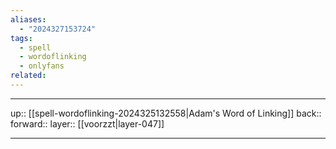 ```yaml
---
aliases:
  - "2024327153724"
tags:
  - spell
  - wordoflinking
  - onlyfans
related:
---
```




***

up:: [[spell-wordoflinking-2024325132558|Adam's Word of Linking]]
back:: 
forward:: 
layer:: [[voorzzt|layer-047]]

***
